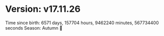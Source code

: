 # Version: v17.11.26
Time since birth: 6571 days, 157704 hours, 9462240 minutes, 567734400 seconds
Season: Autumn 🍁
